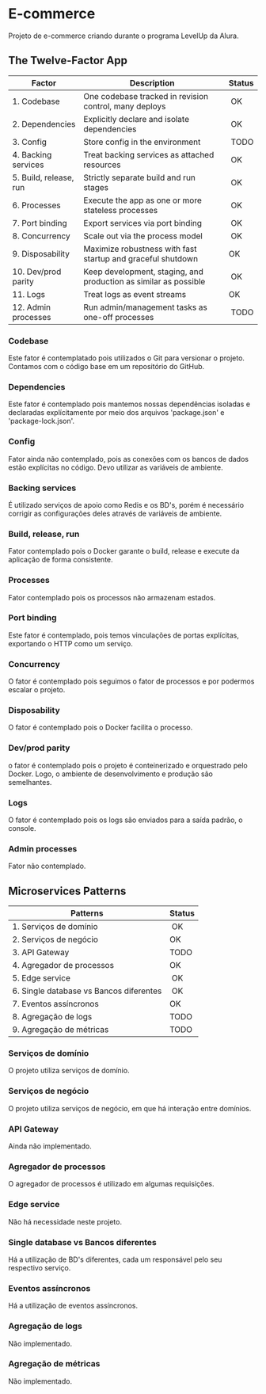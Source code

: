 
# E-commerce

Projeto de e-commerce criando durante o programa LevelUp da Alura.

## The Twelve-Factor App

| Factor | Description | Status |
|--------|-------------|--------|
| 1. Codebase | One codebase tracked in revision control, many deploys | OK |
| 2. Dependencies | Explicitly declare and isolate dependencies | OK |
| 3. Config | Store config in the environment | TODO |
| 4. Backing services | Treat backing services as attached resources | OK |
| 5. Build, release, run | Strictly separate build and run stages | OK |
| 6. Processes | Execute the app as one or more stateless processes | OK |
| 7. Port binding | Export services via port binding | OK |
| 8. Concurrency | Scale out via the process model | OK |
| 9. Disposability | Maximize robustness with fast startup and graceful shutdown | OK |
| 10. Dev/prod parity | Keep development, staging, and production as similar as possible | OK |
| 11. Logs | Treat logs as event streams | OK |
| 12. Admin processes | Run admin/management tasks as one-off processes | TODO |

### Codebase

Este fator é contemplatado pois utilizados o Git para versionar o projeto. Contamos com o código base em um repositório do GitHub.

### Dependencies

Este fator é contemplado pois mantemos nossas dependências isoladas e declaradas explícitamente por meio dos arquivos 'package.json' e 'package-lock.json'.

### Config

Fator ainda não contemplado, pois as conexões com os bancos de dados estão explícitas no código. Devo utilizar as variáveis de ambiente.

### Backing services

É utilizado serviços de apoio como Redis e os BD's, porém é necessário corrigir as configurações deles através de variáveis de ambiente.

### Build, release, run

Fator contemplado pois o Docker garante o build, release e execute da aplicação de forma consistente.

### Processes

Fator contemplado pois os processos não armazenam estados.

### Port binding

Este fator é contemplado, pois temos vinculações de portas explícitas, exportando o HTTP como um serviço.

### Concurrency

O fator é contemplado pois seguimos o fator de processos e por podermos escalar o projeto.

### Disposability

O fator é contemplado pois o Docker facilita o processo.

### Dev/prod parity

o fator é contemplado pois o projeto é conteinerizado e orquestrado pelo Docker. Logo, o ambiente de desenvolvimento e produção são semelhantes.

### Logs

O fator é contemplado pois os logs são enviados para a saída padrão, o console.

### Admin processes

Fator não contemplado.

## Microservices Patterns

| Patterns | Status |
|--------------|-----------|
| 1. Serviços de domínio | OK |
| 2. Serviços de negócio | OK |
| 3. API Gateway | TODO |
| 4. Agregador de processos | OK |
| 5. Edge service | OK |
| 6. Single database vs Bancos diferentes | OK |
| 7. Eventos assíncronos‌ | OK |
| 8. Agregação de logs | TODO |
| 9. Agregação de métricas | TODO |

### Serviços de domínio

O projeto utiliza serviços de domínio.

### Serviços de negócio

O projeto utiliza serviços de negócio, em que há interação entre domínios.

### API Gateway

Ainda não implementado.

### Agregador de processos

O agregador de processos é utilizado em algumas requisições.

### Edge service

Não há necessidade neste projeto.

### Single database vs Bancos diferentes

Há a utilização de BD's diferentes, cada um responsável pelo seu respectivo serviço.

### Eventos assíncronos‌

Há a utilização de eventos assíncronos.

### Agregação de logs

Não implementado.

### Agregação de métricas

Não implementado.

